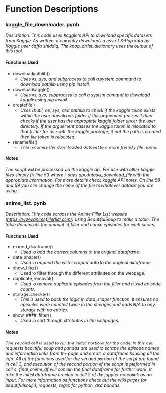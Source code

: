 # Function Descriptions

### **kaggle_file_downloader.ipynb**

*Description: This code uses Kaggle's API to download specific datasets from Kaggle. As written, it currently downloads a csv of K-Pop data by Kaggle user _daffa shiddiq_. The kpop_artist_dictionary uses the output of this tool.*

#### Functions Used

* downloadpathlib()
  * *Uses os, sys, and subprocess to call a system command to download pathlib using pip install.*
* downloadkaggle()
  * *Uses os, sys, subprocess to call a system comand to download kaggle using pip install.*
* createfile()
  * *Uses shutil, os, sys, and pathlib to check if the kaggle token exists within the user downloads folder if this arguement passes it then checks if the user has the appropiate kaggle folder under the user directory. If the arguement passes the kaggle token is relocated to that folder for use with the kaggle package; if not the path is created then the token is relocated.*
* renamefile()
  * *This renames the downloaded dataset to a more friendly file name.*

#### Notes

*The script will be processed via the kaggle api. For use with other kaggle files simply fill line 53 where it says api.dataset_download_file with the appropiate information. For more details check kaggle API notes. On line  58 and 59 you can change the name of the file to whatever dataset you are using.*

### **anime_list.ipynb**

*Description: This code scrapes the Anime Filler List website (https://www.animefillerlist.com/) using BeautifulSoup to make a table. The table documents the amount of filler and canon episodes for each series.*

#### Functions Used

* extend_dataframe()
  * *Used to add the correct columns to the original dataframe.*
* data_shaper()
  * *Used to append the web scraped data to the original dataframe.*
* show_filter()
  * Used to filter through the different attributes on the webpage.
* duplicate_removal()
  * *Used to remove duplicate episodes from the filler and mixed episode counts.*
* storage_checker()
  * *This is used to back the logic in data_shaper function. It ensures no episodes were counted twice in the storages and adds N/A to any storage with no entries.*
* show_####_filter()
  * *Used to sort through attributes in the webpages.*

#### Notes

*The second cell is used to run the initial portions for the code. In this cell requests beautiful soup and pandas are used to scrape the episode names and information links from the page and create a dataframe housing all the info. All of the functions used for the second portion of the script are found in cell 3, and execution of the second portion of the script is preformed in cell 4. final_anime_df will contain the final dataframe for further work. It take the initial dataframe created in cell 2 of the jupyter notebook as an input. For more information on functions check out the wiki pages for beautifulsoup4, requests, regex for python, and pandas.*
